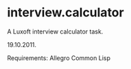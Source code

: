 interview.calculator
====================

A Luxoft interview calculator task.

19.10.2011.


Requirements:
Allegro Common Lisp
